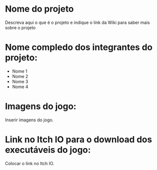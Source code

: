 # Nome do projeto

Descreva aqui o que é o projeto e indique o link da Wiki para saber mais sobre o projeto

# Nome compledo dos integrantes do projeto:

* Nome 1
* Nome 2
* Nome 3
* Nome 4

# Imagens do jogo:

Inserir imagens do jogo.

# Link no Itch IO para o download dos executáveis do jogo:

Colocar o link no Itch IO.
